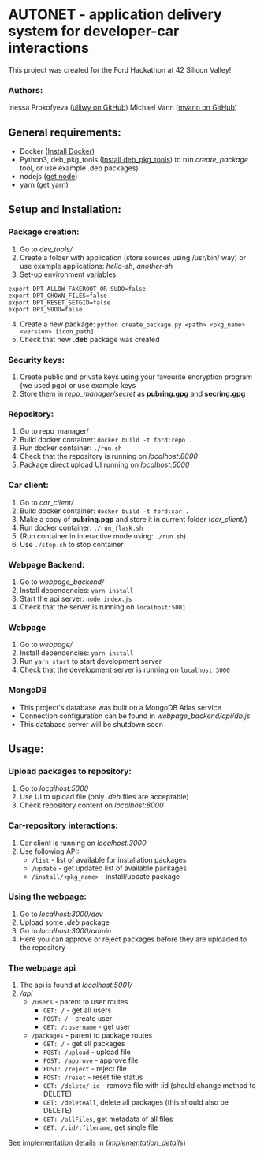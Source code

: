 # AUTONET - application delivery system for developer-car interactions

This project was created for the Ford Hackathon at 42 Silicon Valley!

### Authors:
Inessa Prokofyeva ([ulliwy on GitHub](https://github.com/ulliwy))
Michael Vann ([mvann on GitHub](https://github.com/mvann))

## General requirements:
* Docker ([Install Docker](https://docs.docker.com/docker-for-mac/install/))
* Python3, deb_pkg_tools ([Install deb_pkg_tools](https://deb-pkg-tools.readthedocs.io/en/latest/#installation)) to run *create_package* tool, or use example .deb packages)
* nodejs ([get node](https://nodejs.org/en/download/))
* yarn ([get yarn](https://yarnpkg.com/en/docs/install))

## Setup and Installation:
### Package creation:
1. Go to *dev_tools/*
2. Create a folder with application (store sources using /usr/bin/ way) or use example applications: *hello-sh*, *another-sh*
3. Set-up environment variables:
```
export DPT_ALLOW_FAKEROOT_OR_SUDO=false
export DPT_CHOWN_FILES=false
export DPT_RESET_SETGID=false
export DPT_SUDO=false
```
4. Create a new package: `python create_package.py <path> <pkg_name> <version> [icon_path]`
5. Check that new **.deb** package was created

### Security keys:
1. Create public and private keys using your favourite encryption program (we used pgp) or use example keys
2. Store them in *repo_manager/secret* as **pubring.gpg** and **secring.gpg**

### Repository:
1. Go to repo_manager/
2. Build docker container: `docker build -t ford:repo .`
2. Run docker container: `./run.sh`
3. Check that the repository is running on *localhost:8000*
4. Package direct upload UI running on *localhost:5000*

### Car client:
1. Go to *car_client/*
2. Build docker container: `docker build -t ford:car .`
3. Make a copy of **pubring.pgp** and store it in current folder (*car_client/*)
4. Run docker container: `./run_flask.sh`
5. (Run container in interactive mode using: `./run.sh`)
6. Use `./stop.sh` to stop container

### Webpage Backend:
1. Go to *webpage_backend/*
2. Install dependencies: `yarn install`
3. Start the api server: `node index.js`
4. Check that the server is running on `localhost:5001`

### Webpage
1. Go to *webpage/*
2. Install dependencies: `yarn install`
3. Run `yarn start` to start development server
4. Check that the development server is running on `localhost:3000`

### MongoDB
* This project's database was built on a MongoDB Atlas service
* Connection configuration can be found in *webpage_backend/api/db.js*
* This database server will be shutdown soon

## Usage:
### Upload packages to repository:
1. Go to *localhost:5000*
2. Use UI to upload file (only *.deb* files are acceptable)
3. Check repository content on *localhost:8000*

### Car-repository interactions:
1. Car client is running on *localhost:3000*
2. Use following API:
	* `/list` - list of available for installation packages
	* `/update` - get updated list of available packages
	* `/install/<pkg_name>` - install/update package

### Using the webpage:
1. Go to *localhost:3000/dev*
2. Upload some *.deb* package
3. Go to *localhost:3000/admin*
4. Here you can approve or reject packages before they are uploaded to the repository

### The webpage api
1. The api is found at *localhost:5001/*
2. */api*
	* `/users` - parent to user routes
		* `GET: /` - get all users
		* `POST: /` - create user
		* `GET: /:username` - get user
	* `/packages` - parent to package routes
		* `GET: /` - get all packages
		* `POST: /upload` - upload file
		* `POST: /approve` - approve file
		* `POST: /reject` - reject file
		* `POST: /reset` - reset file status
		* `GET: /delete/:id` - remove file with :id (should change method to DELETE)
		* `GET: /deleteAll`, delete all packages (this should also be DELETE)
		* `GET: /allFiles`, get metadata of all files
		* `GET: /:id/:filename`, get single file

See implementation details in ([*implementation_details*](https://github.com/mvann/app-store/blob/master/implementation_details.md))
